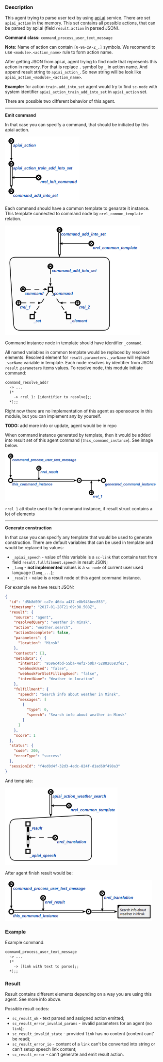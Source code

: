 ### Description

This agent trying to parse user text by using [api.ai](http://api.ai) service.
There are set `apiai_action` in the memory. This set contains all possible actions,
that can be parsed by api.ai (field `result.action` in parsed JSON).

**Command class:** `command_process_user_text_message`

**Note:** Name of action can contain `[0-9a-zA-Z_.]` symbols. We recomend to use
`<module>.<action_name>` rule to form action name.

After getting JSON from api.ai, agent trying to find node that represents this action
in memory. For that is replace `.` symbol by `_` in action name. And append result string
to `apiai_action_`. So new string will be look like `apiai_action_<module>_<action_name>`.

**Example:** for action `train.add_into_set` agent would try to find `sc-node` with system identifier
`apiai_action_train_add_into_set` in `apiai_action` set.

There are possible two different behavior of this agent.

---
**Emit command**

In that case you can specify a command, that should be initiated by this apiai action.

![Example](images/apiai_action_example_1.png)

Each command should have a common template to genarate it instance. This template
connected to command node by `nrel_common_template` relation.

![Example](images/apiai_action_example_2.png)

<div class="note">Command instance node in template should have identifier <code>&#95;command</code>.</div>

All named variables in common template would be replaced by resolved elements.
Resolved element for `result.parameters._varName` will replace `_varName` variable in template.
Each node resolves by identifier from JSON `result.parameters` items values.
To resolve node, this module initiate command:

```
command_resolve_addr
  -> ...
  (*
    -> rrel_1: [identifier to resolve];;
  *);;
```

Right now there are no implementation of this agent as opensource in this module,
but you can implement any by yourself.
<div class="note"><b>TODO:</b> add more info or update, agent would be in repo</div>


When command instance generated by template, then it would be added into result set of this agent command (`this_command_instance`). See image below.

![Example](images/apiai_action_example_3.png)

<div class="note"><code>rrel_1</code> attribute used to find command instance, if result struct contains a lot of elements</div>

---
**Generate construction**

In that case you can specify any template that would be used to generate construction.
There are default variables that can be used in template and would be replaced by
values:

* `_apiai_speech` - value of this variable is a `sc-link` that contains text from
field `result.fullfilment.speech` in result JSON;
* `_lang` - **not implemented** values is a `sc-node` of current user used language (`lang_...`);
* `_result` - value is a result node ot this agent command instance.

For example we have result JSON:
```json
{
  "id": "d5b8d09f-ca7e-46da-a437-e8b943bee853",
  "timestamp": "2017-01-28T21:09:38.508Z",
  "result": {
    "source": "agent",
    "resolvedQuery": "weather in minsk",
    "action": "weather.search",
    "actionIncomplete": false,
    "parameters": {
      "location": "Minsk"
    },
    "contexts": [],
    "metadata": {
      "intentId": "9596c4bd-55ba-4ef2-b0b7-528026583fe2",
      "webhookUsed": "false",
      "webhookForSlotFillingUsed": "false",
      "intentName": "Weather in location"
    },
    "fulfillment": {
      "speech": "Search info about weather in Minsk",
      "messages": [
        {
          "type": 0,
          "speech": "Search info about weather in Minsk"
        }
      ]
    },
    "score": 1
  },
  "status": {
    "code": 200,
    "errorType": "success"
  },
  "sessionId": "f4ed0d4f-32d3-4edc-824f-d1ad60f498a3"
}
```

And template:

![Example](images/apiai_action_example_4.png)

After agent finish result would be:

![Example](images/apiai_action_example_5.png)


### Example
Example command:
```
command_process_user_text_message
  -> ...
  (*
    -> [link with text to parse];;
  *);;
```

### Result

Result contains different elements depending on a way you are using this agent. See more info above.

Possible result codes:

* `sc_result_ok` - text parsed and assigned action emitted;
* `sc_result_error_invalid_params` - invalid parameters for an agent (no `link`);
* `sc_result_invalid_state` - provided `link` has no content (content cant' be read);
* `sc_result_error_io` - content of a `link` can't be converted into string or can't setup speech link content;
* `sc_result_error` - can't generate and emit result action.
